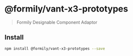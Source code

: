 # @formily/vant-x3-prototypes

> Formily Designable Component Adaptor

## Install

```bash
npm install @formily/vant-x3-prototypes --save
```
